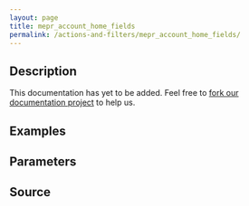 ```yaml
---
layout: page
title: mepr_account_home_fields
permalink: /actions-and-filters/mepr_account_home_fields/
---
```


## Description

This documentation has yet to be added. Feel free to [fork our documentation project](https://github.com/caseproof/memberpress-docs) to help us.

## Examples


## Parameters


## Source


